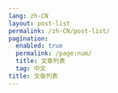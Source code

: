 ```yaml
---
lang: zh-CN
layout: post-list
permalink: /zh-CN/post-list/
pagination: 
  enabled: true
  permalink: /page:num/
  title: 文章列表
  tag: 中文
title: 文章列表
---
```

